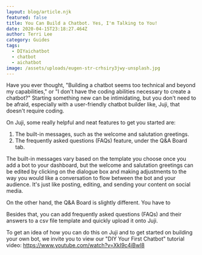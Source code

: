 ```yaml
---
layout: blog/article.njk
featured: false
title: You Can Build a Chatbot. Yes, I'm Talking to You!
date: 2020-04-15T23:18:27.464Z
author: Terri Lee
category: Guides
tags:
  - DIYaichatbot
  - chatbot
  - aichatbot
image: /assets/uploads/eugen-str-crhsiry3jwy-unsplash.jpg
---
```

Have you ever thought, "Building a chatbot seems too technical and beyond my capabilities," or "I don't have the coding abilities necessary to create a chatbot?" Starting something new can be intimidating, but you don't need to be afraid, especially with a user-friendly chatbot builder like, Juji, that doesn't require coding.

On Juji, some really helpful and neat features to get you started are:

1. The built-in messages, such as the welcome and salutation greetings.
2. The frequently asked questions (FAQs) feature, under the Q&A Board tab.

The built-in messages vary based on the template you choose once you add a bot to your dashboard, but the welcome and salutation greetings can be edited by clicking on the dialogue box and making adjustments to the way you would like a conversation to flow between the bot and your audience. It's just like posting, editing, and sending your content on social media. 

On the other hand, the Q&A Board is slightly different. You have to 

Besides that, you can add frequently asked questions (FAQs) and their answers to a csv file template and quickly upload it onto Juji. 

To get an idea of how you can do this on Juji and to get started on building your own bot, we invite you to view our "DIY Your First Chatbot" tutorial video: https://www.youtube.com/watch?v=XkI9c4iBwl8